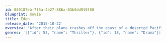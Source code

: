 ```yaml
---
id: 030187eb-7f5a-4e27-886a-03b0dd919f80
blueprint: movie
title: Eden
release_date: '2015-10-22'
overview: 'After their plane crashes off the coast of a deserted Pacific island, the surviving members of an American soccer team find themselves in the most dire of circumstances with limited resources, dwindling food supply and no rescue coming any time soon.  Team spirit evaporates as disagreements cause the group to separate into factions - a violent one lead by an unbalanced ruler, and a compassionate one led by a selfless player.'
genres: '[{"id": 53, "name": "Thriller"}, {"id": 18, "name": "Drama"}]'
---
```

